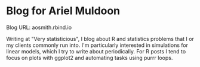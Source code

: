 # Blog for Ariel Muldoon

Blog URL: aosmith.rbind.io

Writing at "Very statisticious", I blog about R and statistics problems that I or my clients commonly run into.  I'm particularly interested in simulations for linear models, which I try to write about periodically.  For R posts I tend to focus on plots with ggplot2 and automating tasks using purrr loops.
